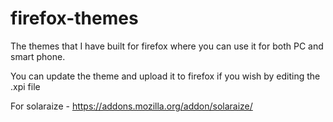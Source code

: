 # firefox-themes
The themes that I have built for firefox where you can use it for both PC and smart phone.


You can update the theme and upload it to firefox if you wish by editing the .xpi file

For solaraize - https://addons.mozilla.org/addon/solaraize/
